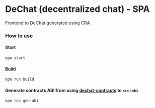 # DeChat (decentralized chat) - SPA

Frontend to DeChat generated using CRA

### How to use

#### Start

`npm start`

#### Build

`npm run build`

#### Generate contracts ABI from using [dechat-contracts](https://github.com/mattlinskys/dechat-contracts) to `src/abi`

`npm run gen-abi`
